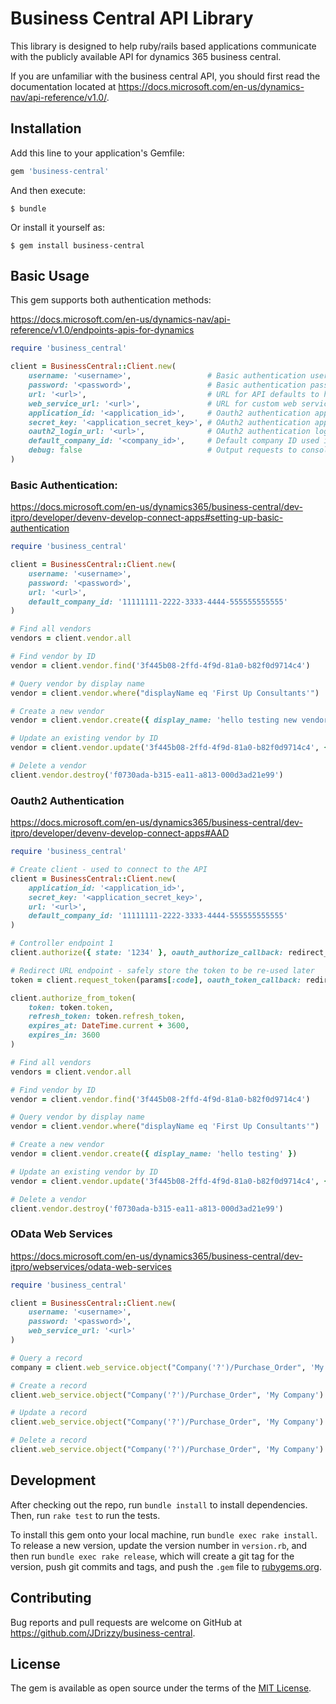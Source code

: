 # Business Central API Library

This library is designed to help ruby/rails based applications communicate with the publicly available API for dynamics 365 business central.

If you are unfamiliar with the business central API, you should first read the documentation located at https://docs.microsoft.com/en-us/dynamics-nav/api-reference/v1.0/.

## Installation

Add this line to your application's Gemfile:

```ruby
gem 'business-central'
```

And then execute:

    $ bundle

Or install it yourself as:

    $ gem install business-central

## Basic Usage

This gem supports both authentication methods:

https://docs.microsoft.com/en-us/dynamics-nav/api-reference/v1.0/endpoints-apis-for-dynamics

```Ruby
require 'business_central'

client = BusinessCentral::Client.new(
    username: '<username>',                 # Basic authentication username
    password: '<password>',                 # Basic authentication password
    url: '<url>',                           # URL for API defaults to https://api.businesscentral.dynamics.com/v2.0/production/api/v1.0
    web_service_url: '<url>',               # URL for custom web services defaults to https://api.businesscentral.dynamics.com/v2.0/production/ODataV4 
    application_id: '<application_id>',     # Oauth2 authentication application ID
    secret_key: '<application_secret_key>', # OAuth2 authentication application secret key
    oauth2_login_url: '<url>',              # OAuth2 authentication login URL defaults to https://login.microsoftonline.com/common
    default_company_id: '<company_id>',     # Default company ID used in all requests (if required)
    debug: false                            # Output requests to console
)
```

### Basic Authentication:

https://docs.microsoft.com/en-us/dynamics365/business-central/dev-itpro/developer/devenv-develop-connect-apps#setting-up-basic-authentication

```Ruby
require 'business_central'

client = BusinessCentral::Client.new(
    username: '<username>',
    password: '<password>',
    url: '<url>',
    default_company_id: '11111111-2222-3333-4444-555555555555'
)

# Find all vendors
vendors = client.vendor.all

# Find vendor by ID
vendor = client.vendor.find('3f445b08-2ffd-4f9d-81a0-b82f0d9714c4')

# Query vendor by display name
vendor = client.vendor.where("displayName eq 'First Up Consultants'")

# Create a new vendor
vendor = client.vendor.create({ display_name: 'hello testing new vendor' })

# Update an existing vendor by ID
vendor = client.vendor.update('3f445b08-2ffd-4f9d-81a0-b82f0d9714c4', { phone_number: '1112' })

# Delete a vendor
client.vendor.destroy('f0730ada-b315-ea11-a813-000d3ad21e99')
```

### Oauth2 Authentication

https://docs.microsoft.com/en-us/dynamics365/business-central/dev-itpro/developer/devenv-develop-connect-apps#AAD

```Ruby
require 'business_central'

# Create client - used to connect to the API
client = BusinessCentral::Client.new(
    application_id: '<application_id>',
    secret_key: '<application_secret_key>',
    url: '<url>',
    default_company_id: '11111111-2222-3333-4444-555555555555'
)

# Controller endpoint 1
client.authorize({ state: '1234' }, oauth_authorize_callback: redirect_url )

# Redirect URL endpoint - safely store the token to be re-used later
token = client.request_token(params[:code], oauth_token_callback: redirect_url)

client.authorize_from_token(
    token: token.token,
    refresh_token: token.refresh_token,
    expires_at: DateTime.current + 3600,
    expires_in: 3600
)

# Find all vendors
vendors = client.vendor.all

# Find vendor by ID
vendor = client.vendor.find('3f445b08-2ffd-4f9d-81a0-b82f0d9714c4')

# Query vendor by display name
vendor = client.vendor.where("displayName eq 'First Up Consultants'")

# Create a new vendor
vendor = client.vendor.create({ display_name: 'hello testing' })

# Update an existing vendor by ID
vendor = client.vendor.update('3f445b08-2ffd-4f9d-81a0-b82f0d9714c4', { phone_number: '1112' })

# Delete a vendor
client.vendor.destroy('f0730ada-b315-ea11-a813-000d3ad21e99')
```

### OData Web Services

https://docs.microsoft.com/en-us/dynamics365/business-central/dev-itpro/webservices/odata-web-services

```Ruby
require 'business_central'

client = BusinessCentral::Client.new(
    username: '<username>',
    password: '<password>',
    web_service_url: '<url>'
)

# Query a record 
company = client.web_service.object("Company('?')/Purchase_Order", 'My Company').get

# Create a record
client.web_service.object("Company('?')/Purchase_Order", 'My Company').post({})

# Update a record
client.web_service.object("Company('?')/Purchase_Order", 'My Company').patch({})

# Delete a record
client.web_service.object("Company('?')/Purchase_Order", 'My Company').delete
```

## Development

After checking out the repo, run `bundle install` to install dependencies. Then, run `rake test` to run the tests.

To install this gem onto your local machine, run `bundle exec rake install`. To release a new version, update the version number in `version.rb`, and then run `bundle exec rake release`, which will create a git tag for the version, push git commits and tags, and push the `.gem` file to [rubygems.org](https://rubygems.org).

## Contributing

Bug reports and pull requests are welcome on GitHub at https://github.com/JDrizzy/business-central.

## License

The gem is available as open source under the terms of the [MIT License](https://opensource.org/licenses/MIT).
